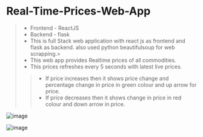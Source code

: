 # Real-Time-Prices-Web-App



> - Frontend - ReactJS
> - Backend - flask
> - This is full Stack web application with react js as frontend and flask as backend. also used python beautifulsoup for web scrapping.> 
> - This web app provides Realtime prices of all commodities.
> - This prices refreshes every 5 seconds with latest live prices.
>> - If price increases then it shows price change and percentage change in price in green colour and up arrow for price.
>> - If price decreases then it shows change in price in red colour and down arrow in price.

![image](https://user-images.githubusercontent.com/70758433/217904985-9fa52cf0-24a9-4534-bd7b-d9e4259e54ef.png)


![image](https://user-images.githubusercontent.com/70758433/217905255-2d2dd34c-62d0-4025-a8a9-32c3fcc7ffed.png)
